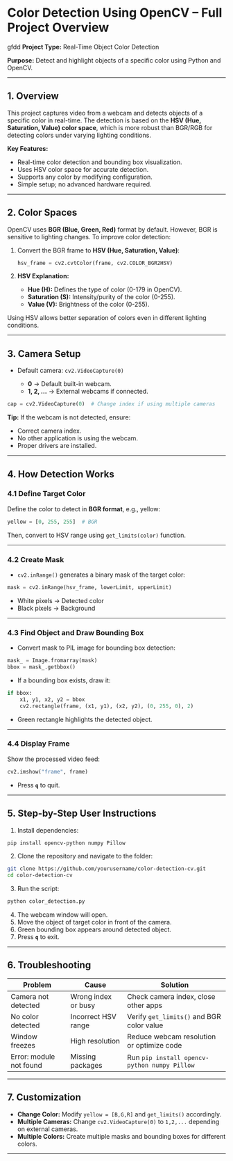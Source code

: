 # Color Detection Using OpenCV – Full Project Overview 
gfdd
**Project Type:** Real-Time Object Color Detection

**Purpose:** Detect and highlight objects of a specific color using Python and OpenCV.

---

## 1. Overview

This project captures video from a webcam and detects objects of a specific color in real-time. The detection is based on the **HSV (Hue, Saturation, Value) color space**, which is more robust than BGR/RGB for detecting colors under varying lighting conditions.

**Key Features:**

* Real-time color detection and bounding box visualization.
* Uses HSV color space for accurate detection.
* Supports any color by modifying configuration.
* Simple setup; no advanced hardware required.

---

## 2. Color Spaces

OpenCV uses **BGR (Blue, Green, Red)** format by default. However, BGR is sensitive to lighting changes. To improve color detection:

1. Convert the BGR frame to **HSV (Hue, Saturation, Value)**:

   ```python
   hsv_frame = cv2.cvtColor(frame, cv2.COLOR_BGR2HSV)
   ```

2. **HSV Explanation:**

   * **Hue (H):** Defines the type of color (0-179 in OpenCV).
   * **Saturation (S):** Intensity/purity of the color (0-255).
   * **Value (V):** Brightness of the color (0-255).

Using HSV allows better separation of colors even in different lighting conditions.

---

## 3. Camera Setup

* Default camera: `cv2.VideoCapture(0)`

  * **0** → Default built-in webcam.
  * **1, 2, …** → External webcams if connected.

```python
cap = cv2.VideoCapture(0)  # Change index if using multiple cameras
```

**Tip:** If the webcam is not detected, ensure:

* Correct camera index.
* No other application is using the webcam.
* Proper drivers are installed.

---

## 4. How Detection Works

### 4.1 Define Target Color

Define the color to detect in **BGR format**, e.g., yellow:

```python
yellow = [0, 255, 255]  # BGR
```

Then, convert to HSV range using `get_limits(color)` function.

---

### 4.2 Create Mask

* `cv2.inRange()` generates a binary mask of the target color:

```python
mask = cv2.inRange(hsv_frame, lowerLimit, upperLimit)
```

* White pixels → Detected color
* Black pixels → Background

---

### 4.3 Find Object and Draw Bounding Box

* Convert mask to PIL image for bounding box detection:

```python
mask_ = Image.fromarray(mask)
bbox = mask_.getbbox()
```

* If a bounding box exists, draw it:

```python
if bbox:
    x1, y1, x2, y2 = bbox
    cv2.rectangle(frame, (x1, y1), (x2, y2), (0, 255, 0), 2)
```

* Green rectangle highlights the detected object.

---

### 4.4 Display Frame

Show the processed video feed:

```python
cv2.imshow("frame", frame)
```

* Press **`q`** to quit.

---

## 5. Step-by-Step User Instructions

1. Install dependencies:

```bash
pip install opencv-python numpy Pillow
```

2. Clone the repository and navigate to the folder:

```bash
git clone https://github.com/yourusername/color-detection-cv.git
cd color-detection-cv
```

3. Run the script:

```bash
python color_detection.py
```

4. The webcam window will open.
5. Move the object of target color in front of the camera.
6. Green bounding box appears around detected object.
7. Press **`q`** to exit.

---

## 6. Troubleshooting

| Problem                 | Cause               | Solution                                     |
| ----------------------- | ------------------- | -------------------------------------------- |
| Camera not detected     | Wrong index or busy | Check camera index, close other apps         |
| No color detected       | Incorrect HSV range | Verify `get_limits()` and BGR color value    |
| Window freezes          | High resolution     | Reduce webcam resolution or optimize code    |
| Error: module not found | Missing packages    | Run `pip install opencv-python numpy Pillow` |

---

## 7. Customization

* **Change Color:** Modify `yellow = [B,G,R]` and `get_limits()` accordingly.
* **Multiple Cameras:** Change `cv2.VideoCapture(0)` to `1,2,...` depending on external cameras.
* **Multiple Colors:** Create multiple masks and bounding boxes for different colors.

---



